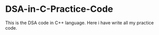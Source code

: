 # DSA-in-C-Practice-Code
This is the DSA code in C++ language.
Here i have write all my practice code.
